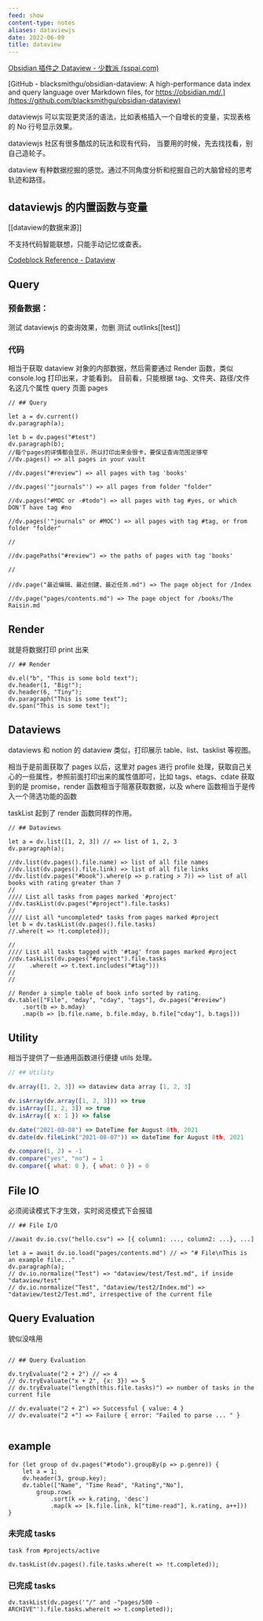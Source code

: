 ```yaml
---
feed: show
content-type: notes
aliases: dataviewjs
date: 2022-06-09
title: dataview
---
```


[Obsidian 插件之 Dataview - 少数派 (sspai.com)](https://sspai.com/post/68183)

[GitHub - blacksmithgu/obsidian-dataview: A high-performance data index and query language over Markdown files, for https://obsidian.md/.](https://github.com/blacksmithgu/obsidian-dataview)

dataviewjs 可以实现更灵活的语法，比如表格插入一个自增长的变量，实现表格的 No 行号显示效果。

dataviewjs 社区有很多酷炫的玩法和现有代码， 当要用的时候，先去找找看，别自己造轮子。

dataview 有种数据挖掘的感觉。通过不同角度分析和挖掘自己的大脑曾经的思考轨迹和路径。

## dataviewjs 的内置函数与变量

[[dataview的数据来源]]

不支持代码智能联想，只能手动记忆或查表。

[Codeblock Reference - Dataview](https://blacksmithgu.github.io/obsidian-dataview/api/code-reference/)

## Query

### 预备数据：

测试 dataviewjs 的查询效果，勿删
测试 outlinks[[test]]

### 代码

相当于获取 dataview 对象的内部数据，然后需要通过 Render 函数，类似 console.log 打印出来，才能看到。
目前看，只能根据 tag、文件夹、路径/文件名这几个属性 query 页面 pages

```dataviewjs
// ## Query

let a = dv.current()
dv.paragraph(a);
  
let b = dv.pages("#test")
dv.paragraph(b);
//每个pages的详情都会显示，所以打印出来会很卡，要保证查询范围足够窄
//dv.pages() => all pages in your vault

//dv.pages("#review") => all pages with tag 'books'

//dv.pages('"journals"') => all pages from folder "folder"

//dv.pages("#MOC or -#todo") => all pages with tag #yes, or which DON'T have tag #no

//dv.pages('"journals" or #MOC') => all pages with tag #tag, or from folder "folder"

//

//dv.pagePaths("#review") => the paths of pages with tag 'books'

//

//dv.page("最近编辑、最近创建、最近任务.md") => The page object for /Index

//dv.page("pages/contents.md") => The page object for /books/The Raisin.md

```

## Render

就是将数据打印 print 出来

```dataviewjs
// ## Render

dv.el("b", "This is some bold text");
dv.header(1, "Big!");
dv.header(6, "Tiny");
dv.paragraph("This is some text");
dv.span("This is some text");

```

## Dataviews

dataviews 和 notion 的 dataview 类似，打印展示 table、list、tasklist 等视图。

相当于是前面获取了 pages 以后，这里对 pages 进行 profile 处理，获取自己关心的一些属性，参照前面打印出来的属性值即可，比如 tags、etags、cdate
获取到的是 promise，render 函数相当于阻塞获取数据，以及 where 函数相当于是传入一个筛选功能的函数

taskList 起到了 render 函数同样的作用。

```dataviewjs
// ## Dataviews

let a = dv.list([1, 2, 3]) // => list of 1, 2, 3
dv.paragraph(a);

//dv.list(dv.pages().file.name) => list of all file names
//dv.list(dv.pages().file.link) => list of all file links
//dv.list(dv.pages("#book").where(p => p.rating > 7)) => list of all books with rating greater than 7
//
//// List all tasks from pages marked '#project'
//dv.taskList(dv.pages("#project").file.tasks)
//
//// List all *uncompleted* tasks from pages marked #project
let b = dv.taskList(dv.pages().file.tasks)
//.where(t => !t.completed));

//
//// List all tasks tagged with '#tag' from pages marked #project
//dv.taskList(dv.pages("#project").file.tasks
//    .where(t => t.text.includes("#tag")))
//
//

// Render a simple table of book info sorted by rating.
dv.table(["File", "mday", "cday", "tags"], dv.pages("#review")
    .sort(b => b.mday)
    .map(b => [b.file.name, b.file.mday, b.file["cday"], b.tags]))

```

## Utility

相当于提供了一些通用函数进行便捷 utils 处理。

```javascript
// ## Utility

dv.array([1, 2, 3]) => dataview data array [1, 2, 3]

dv.isArray(dv.array([1, 2, 3])) => true
dv.isArray([1, 2, 3]) => true
dv.isArray({ x: 1 }) => false

dv.date("2021-08-08") => DateTime for August 8th, 2021
dv.date(dv.fileLink("2021-08-07")) => dateTime for August 8th, 2021

dv.compare(1, 2) = -1
dv.compare("yes", "no") = 1
dv.compare({ what: 0 }, { what: 0 }) = 0
```

## File IO

必须阅读模式下才生效，实时阅览模式下会报错

```dataviewjs
// ## File I/O

//await dv.io.csv("hello.csv") => [{ column1: ..., column2: ...}, ...]

let a = await dv.io.load("pages/contents.md") // => "# File\nThis is an example file..."
dv.paragraph(a);
// dv.io.normalize("Test") => "dataview/test/Test.md", if inside "dataview/test"
// dv.io.normalize("Test", "dataview/test2/Index.md") => "dataview/test2/Test.md", irrespective of the current file
```

## Query Evaluation

貌似没啥用

```

// ## Query Evaluation

dv.tryEvaluate("2 + 2") // => 4
// dv.tryEvaluate("x + 2", {x: 3}) => 5
// dv.tryEvaluate("length(this.file.tasks)") => number of tasks in the current file

// dv.evaluate("2 + 2") => Successful { value: 4 }
// dv.evaluate("2 +") => Failure { error: "Failed to parse ... " }


```

## example

```dataviewjs
for (let group of dv.pages("#todo").groupBy(p => p.genre)) {
    let a = 1;
    dv.header(3, group.key);
    dv.table(["Name", "Time Read", "Rating","No"],
        group.rows
            .sort(k => k.rating, 'desc')
            .map(k => [k.file.link, k["time-read"], k.rating, a++]))
}

```

### 未完成 tasks

```dataview
task from #projects/active
```

```dataviewjs
dv.taskList(dv.pages().file.tasks.where(t => !t.completed));
```

### 已完成 tasks

```dataviewjs
dv.taskList(dv.pages('"/" and -"pages/500 - ARCHIVE"').file.tasks.where(t => t.completed));
```
